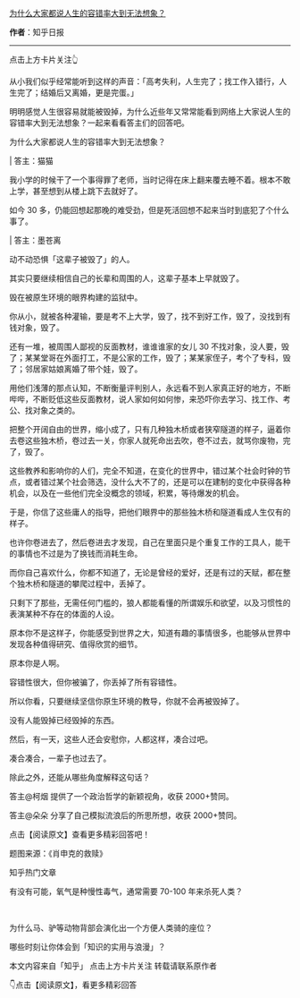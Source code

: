 

[为什么大家都说人生的容错率大到无法想象？](https://mp.weixin.qq.com/s/FhU7yb2OwWHFwymPZIigQw)

**作者**：知乎日报

---

点击上方卡片关注👆

从小我们似乎经常能听到这样的声音：「高考失利，人生完了；找工作入错行，人生完了；结婚后又离婚，更是完蛋。」

明明感觉人生很容易就能被毁掉，为什么近些年又常常能看到网络上大家说人生的容错率大到无法想象？一起来看看答主们的回答吧。








为什么大家都说人生的容错率大到无法想象？




| 答主：猫猫

我小学的时候干了一个事得罪了老师，当时记得在床上翻来覆去睡不着。根本不敢上学，甚至想到从楼上跳下去就好了。

如今 30 多，仍能回想起那晚的难受劲，但是死活回想不起来当时到底犯了个什么事了。







| 答主：墨苍离

动不动恐惧「这辈子被毁了」的人。

其实只要继续相信自己的长辈和周围的人，这辈子基本上早就毁了。

毁在被原生环境的眼界构建的监狱中。

你从小，就被各种灌输，要是考不上大学，毁了，找不到好工作，毁了，没找到有钱对象，毁了。

还有一堆，被周围人鄙视的反面教材，谁谁谁家的女儿 30 不找对象，没人要，毁了；某某堂哥在外面打工，不是公家的工作，毁了；某某家侄子，考个了专科，毁了；邻居家姑娘离婚了带个娃，毁了。

用他们浅薄的那点认知，不断衡量评判别人，永远看不到人家真正好的地方，不断哔哔，不断贬低这些反面教材，说人家如何如何惨，来恐吓你去学习、找工作、考公、找对象之类的。

把整个开阔自由的世界，缩小成了，只有几种独木桥或者狭窄隧道的样子，逼着你去卷这些独木桥，卷过去一关，你家人就死命出去吹，卷不过去，就骂你废物，完了，毁了。

这些教养和影响你的人们，完全不知道，在变化的世界中，错过某个社会时钟的节点，或者错过某个社会筛选，没什么大不了的，还是可以在建制的变化中获得各种机会，以及在一些他们完全没概念的领域，积累，等待爆发的机会。

于是，你信了这些庸人的指导，把他们眼界中的那些独木桥和隧道看成人生仅有的样子。

也许你卷进去了，然后卷进去才发现，自己在里面只是个重复工作的工具人，能干的事情也不过是为了换钱而消耗生命。

而你自己喜欢什么，你都不知道了，无论是曾经的爱好，还是有过的天赋，都在整个独木桥和隧道的攀爬过程中，丢掉了。

只剩下了那些，无需任何门槛的，狼人都能看懂的所谓娱乐和欲望，以及习惯性的表演某种不存在的体面的人设。

原本你不是这样子，你能感受到世界之大，知道有趣的事情很多，也能够从世界中发现各种值得研究、值得欣赏的细节。

原本你是人啊。

容错性很大，但你被骗了，你丢掉了所有容错性。

所以你看，只要继续坚信你原生环境的教导，你就不会再被毁掉了。

没有人能毁掉已经毁掉的东西。

然后，有一天，这些人还会安慰你，人都这样，凑合过吧。

凑合凑合，一辈子也过去了。







除此之外，还能从哪些角度解释这句话？

答主@柯烟 提供了一个政治哲学的新颖视角，收获 2000+赞同。

答主@朵朵 分享了自己模拟流浪后的所思所想，收获 2000+赞同。

点击【阅读原文】查看更多精彩回答吧！




题图来源：《肖申克的救赎》




知乎热门文章


有没有可能，氧气是种慢性毒气，通常需要 70-100 年来杀死人类？

 


为什么马、驴等动物背部会演化出一个方便人类骑的座位？




哪些时刻让你体会到「知识的实用与浪漫」？






本文内容来自「知乎」
点击上方卡片关注
转载请联系原作者


👇点击【阅读原文】，看更多精彩回答